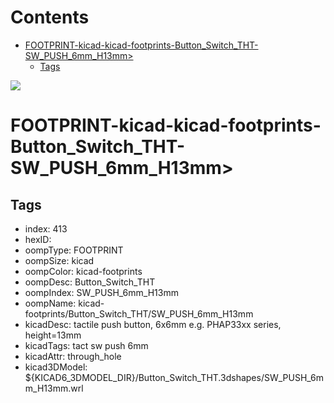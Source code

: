 



Contents
========

* [FOOTPRINT-kicad-kicad-footprints-Button_Switch_THT-SW_PUSH_6mm_H13mm>](#footprint-kicad-kicad-footprints-button_switch_tht-sw_push_6mm_h13mm)
	* [Tags](#tags)
  
![][im]
# FOOTPRINT-kicad-kicad-footprints-Button_Switch_THT-SW_PUSH_6mm_H13mm>

## Tags

- index: 413
- hexID: 
- oompType: FOOTPRINT
- oompSize: kicad
- oompColor: kicad-footprints
- oompDesc: Button_Switch_THT
- oompIndex: SW_PUSH_6mm_H13mm
- oompName: kicad-footprints/Button_Switch_THT/SW_PUSH_6mm_H13mm
- kicadDesc: tactile push button, 6x6mm e.g. PHAP33xx series, height=13mm
- kicadTags: tact sw push 6mm
- kicadAttr: through_hole
- kicad3DModel: ${KICAD6_3DMODEL_DIR}/Button_Switch_THT.3dshapes/SW_PUSH_6mm_H13mm.wrl



[im]: image.png
